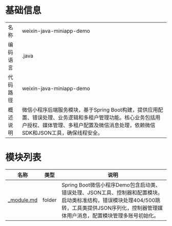 # 基础信息

|      |      |
|------|------|
| 名称 | weixin-java-miniapp-demo |
| 编码语言 | .java |
| 代码路径 | weixin-java-miniapp-demo |
| 概述说明 | 微信小程序后端服务模块，基于Spring Boot构建，提供应用配置、错误处理、业务逻辑和多租户管理功能。核心业务包括用户授权、媒体管理、多租户配置及微信消息处理，依赖微信SDK和JSON工具，确保线程安全。 |

# 模块列表

| 名称   | 类型  | 说明 |
|-------|------|-------------|
| [_module.md](src/main/java/com/_module.md) | folder | Spring Boot微信小程序Demo包含启动类、错误处理、JSON工具、控制器和配置模块。启动类标准结构，错误模块处理404/500跳转，工具类提供JSON序列化，控制器管理媒体用户消息，配置模块管理多账号初始化。 |


